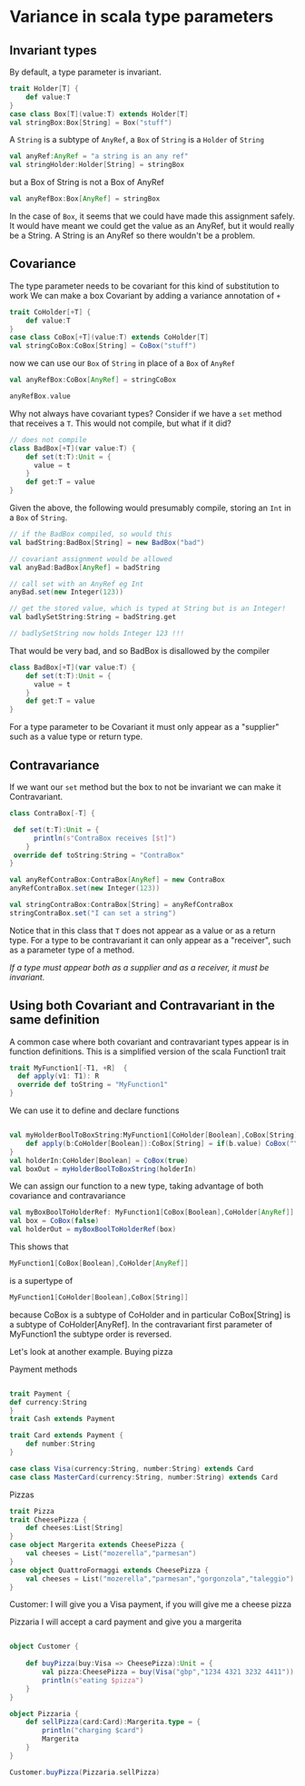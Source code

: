 # Variance in scala type parameters

## Invariant types

By default, a type parameter is invariant.

```scala mdoc
trait Holder[T] {
    def value:T
}
case class Box[T](value:T) extends Holder[T]
val stringBox:Box[String] = Box("stuff")
```

A `String` is a subtype of `AnyRef`, a `Box` of `String` is a `Holder` of `String`
```scala mdoc
val anyRef:AnyRef = "a string is an any ref"
val stringHolder:Holder[String] = stringBox
```

but a Box of String is not a Box of AnyRef
```scala mdoc:fail
val anyRefBox:Box[AnyRef] = stringBox
```

In the case of `Box`, it seems that we could have made this assignment safely.
It would have meant we could get the value as an AnyRef, but it would really be a String.
A String is an AnyRef so there wouldn't be a problem.

## Covariance
The type parameter needs to be covariant for this kind of substitution to work
We can make a box Covariant by adding a variance annotation of `+`

```scala mdoc
trait CoHolder[+T] {
    def value:T
}
case class CoBox[+T](value:T) extends CoHolder[T]
val stringCoBox:CoBox[String] = CoBox("stuff")
```
now we can use our `Box` of `String` in place of a `Box` of `AnyRef`
```scala mdoc
val anyRefBox:CoBox[AnyRef] = stringCoBox

anyRefBox.value
```

Why not always have covariant types?
Consider if we have a `set` method that receives a `T`. 
This would not compile, but what if it did?
```scala
// does not compile
class BadBox[+T](var value:T) {
    def set(t:T):Unit = {
      value = t
    }
    def get:T = value  
}
```
Given the above, the following would presumably compile,
storing an `Int` in a `Box` of `String`.
``` scala
// if the BadBox compiled, so would this
val badString:BadBox[String] = new BadBox("bad")

// covariant assignment would be allowed
val anyBad:BadBox[AnyRef] = badString

// call set with an AnyRef eg Int
anyBad.set(new Integer(123))

// get the stored value, which is typed at String but is an Integer!
val badlySetString:String = badString.get

// badlySetString now holds Integer 123 !!!
```
That would be very bad, and so BadBox is disallowed by the compiler

```scala mdoc:fail
class BadBox[+T](var value:T) {
    def set(t:T):Unit = {
      value = t
    }
    def get:T = value  
}
```

For a type parameter to be Covariant it must only appear as a "supplier" such as a value type or return type.

## Contravariance

If we want our `set` method but the box to not be invariant 
we can make it Contravariant.

```scala mdoc
class ContraBox[-T] {

 def set(t:T):Unit = {
      println(s"ContraBox receives [$t]")
    }
 override def toString:String = "ContraBox"   
}

val anyRefContraBox:ContraBox[AnyRef] = new ContraBox
anyRefContraBox.set(new Integer(123))

val stringContraBox:ContraBox[String] = anyRefContraBox
stringContraBox.set("I can set a string")

```
Notice that in this class that `T` does not appear as a value or
as a return type. 
For a type to be contravariant it 
can only appear as a "receiver", such as a parameter type of a method.

*If a type must appear both as a supplier and as a receiver, it must be invariant.*

## Using both Covariant and Contravariant in the same definition

A common case where both covariant and contravariant types appear is in function definitions.
This is a simplified version of the scala Function1 trait

```scala mdoc
trait MyFunction1[-T1, +R]  {
  def apply(v1: T1): R
  override def toString = "MyFunction1"
}
```
We can use it to define and declare functions
```scala mdoc

val myHolderBoolToBoxString:MyFunction1[CoHolder[Boolean],CoBox[String]] = new MyFunction1[CoHolder[Boolean],CoBox[String]] {
    def apply(b:CoHolder[Boolean]):CoBox[String] = if(b.value) CoBox("Yes!") else CoBox("No!")
}
val holderIn:CoHolder[Boolean] = CoBox(true) 
val boxOut = myHolderBoolToBoxString(holderIn)
```
We can assign our function to a new type, taking advantage of both
covariance and contravariance
```scala mdoc
val myBoxBoolToHolderRef: MyFunction1[CoBox[Boolean],CoHolder[AnyRef]] = myHolderBoolToBoxString
val box = CoBox(false)
val holderOut = myBoxBoolToHolderRef(box)
```
This shows that
```scala
MyFunction1[CoBox[Boolean],CoHolder[AnyRef]]
```
is a supertype of 
```scala
MyFunction1[CoHolder[Boolean],CoBox[String]]
```

because CoBox is a subtype of CoHolder and in particular CoBox[String] is a subtype of CoHolder[AnyRef].
In the contravariant first parameter of MyFunction1 the subtype order is reversed.


Let's look at another example. Buying pizza

Payment methods
```scala mdoc

trait Payment {
def currency:String
}
trait Cash extends Payment

trait Card extends Payment {
    def number:String 
}

case class Visa(currency:String, number:String) extends Card   
case class MasterCard(currency:String, number:String) extends Card   
```

Pizzas
```scala mdoc
trait Pizza
trait CheesePizza {
    def cheeses:List[String]
}
case object Margerita extends CheesePizza {
    val cheeses = List("mozerella","parmesan")
}
case object QuattroFormaggi extends CheesePizza {
    val cheeses = List("mozerella","parmesan","gorgonzola","taleggio")
}

```
Customer:
I will give you a Visa payment, if you will give me a cheese pizza

Pizzaria
I will accept a card payment and give you a margerita

```scala mdoc

object Customer {
 
    def buyPizza(buy:Visa => CheesePizza):Unit = {
        val pizza:CheesePizza = buy(Visa("gbp","1234 4321 3232 4411"))
        println(s"eating $pizza")
    }
}

object Pizzaria {
    def sellPizza(card:Card):Margerita.type = {
        println("charging $card")
        Margerita
    }
}

Customer.buyPizza(Pizzaria.sellPizza)
```
